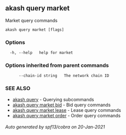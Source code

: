 ## akash query market

Market query commands

```
akash query market [flags]
```

### Options

```
  -h, --help   help for market
```

### Options inherited from parent commands

```
      --chain-id string   The network chain ID
```

### SEE ALSO

* [akash query](akash_query.md)	 - Querying subcommands
* [akash query market bid](akash_query_market_bid.md)	 - Bid query commands
* [akash query market lease](akash_query_market_lease.md)	 - Lease query commands
* [akash query market order](akash_query_market_order.md)	 - Order query commands

###### Auto generated by spf13/cobra on 20-Jan-2021
